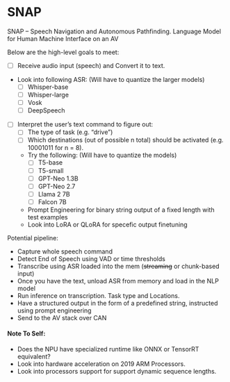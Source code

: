# SNAP
SNAP – Speech Navigation and Autonomous Pathfinding. Language Model for Human Machine Interface on an AV 

Below are the high-level goals to meet:

- [ ] Receive audio input (speech) and Convert it to text.
 - Look into following ASR: (Will have to quantize the larger models) 
    - [ ]  Whisper-base
    - [ ]  Whisper-large 
    - [ ]  Vosk
    - [ ]  DeepSpeech

- [ ] Interpret the user’s text command to figure out:
  - [ ] The type of task (e.g. “drive”)
  - [ ] Which destinations (out of possible n total) should be activated (e.g. 10001011 for n = 8).
  - Try the following: (Will have to quantize the models) 
    - [ ] T5-base
    - [ ] T5-small
    - [ ] GPT-Neo 1.3B
    - [ ] GPT-Neo 2.7
    - [ ] Llama 2 7B
    - [ ] Falcon 7B
  - Prompt Engineering for binary string output of a fixed length with test examples
  - Look into LoRA or QLoRA for specefic output finetuning

Potential pipeline:

- Capture whole speech command 
- Detect End of Speech using VAD or time thresholds
- Transcribe using ASR loaded into the mem (~~streaming~~ or chunk-based input)
- Once you have the text, unload ASR from memory and load in the NLP model
- Run inference on transcription. Task type and Locations.
- Have a structured output in the form of a predefined string, instructed using prompt engineering
- Send to the AV stack over CAN

#### Note To Self: 
- Does the NPU have specialized runtime like ONNX or TensorRT equivalent?
- Look into hardware acceleration on 2019 ARM Processors.
- Look into processors support for support dynamic sequence lengths.
